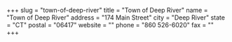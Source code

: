 +++
slug = "town-of-deep-river"
title = "Town of Deep River"
name = "Town of Deep River"
address = "174 Main Street"
city = "Deep River"
state = "CT"
postal = "06417"
website = ""
phone = "860 526-6020"
fax = ""
+++
